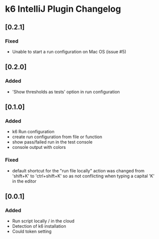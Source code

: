 <!-- Keep a Changelog guide -> https://keepachangelog.com -->

# k6 IntelliJ Plugin Changelog

## [0.2.1]
### Fixed
- Unable to start a run configuration on Mac OS (issue #5)

## [0.2.0]
### Added
- 'Show thresholds as tests' option in run configuration 

## [0.1.0]
### Added
- k6 Run configuration
- create run configuration from file or function
- show pass/failed run in the test console
- console output with colors 
### Fixed
- default shortcut for the "run file locally" action was changed from 'shift+K' to 'ctrl+shift+K' so as not conflicting when typing a capital 'K' in the editor 
## [0.0.1]
### Added
- Run script locally / in the cloud
- Detection of k6 installation 
- Could token setting
